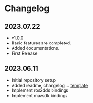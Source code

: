 # Changelog

## 2023.07.22
- v1.0.0
- Basic features are completed.
- Added documentations.
- First Release

## 2023.06.11
- Initial repository setup
- Added readme, changelog ... [template](https://github.com/othneildrew/Best-README-Template/tree/master)
- Implement ros2dds bindings
- Implement mavsdk bindings